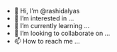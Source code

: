 - 👋 Hi, I’m @rashidalyas
- 👀 I’m interested in ...
- 🌱 I’m currently learning ...
- 💞️ I’m looking to collaborate on ...
- 📫 How to reach me ...

<!---
rashidalyas/rashidalyas is a ✨ special ✨ repository because its `README.md` (this file) appears on your GitHub profile.
You can click the Preview link to take a look at your changes.
--->
